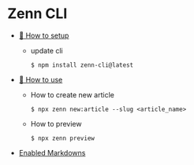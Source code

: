 # Zenn CLI

* [📘 How to setup](https://zenn.dev/zenn/articles/install-zenn-cli)
  * update cli 
    ```shell
    $ npm install zenn-cli@latest
    ```

* [📘 How to use](https://zenn.dev/zenn/articles/zenn-cli-guide)
  * How to create new article
    ```shell
    $ npx zenn new:article --slug <article_name>
    ```
  * How to preview
    ```shell
    $ npx zenn preview
    ```

* [Enabled Markdowns](https://zenn.dev/zenn/articles/markdown-guide)